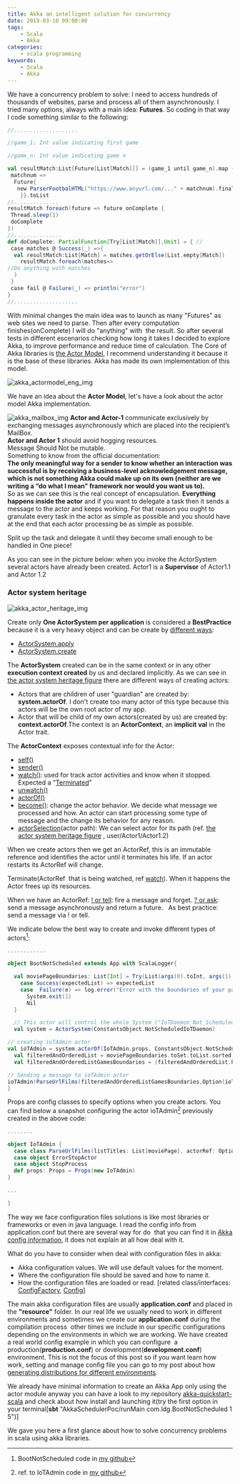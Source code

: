 ```yaml
---
title: Akka an intelligent solution for concurrency
date: 2019-03-10 09:00:00
tags:
    - Scala
    - Akka
categories:
    - scala programming 
keywords:
    - Scala
    - Akka
---
```


We have a concurrency problem to solve: I need to access hundreds of thousands of websites, parse and process all of them asynchronously. I tried many options, always with a main idea: **Futures**.
So coding in that way I code something similar to the following:

```scala
//....................

//game_1: Int value indicating first game 

//game_n: Int value indicating game n   

val resultMatch:List[Future[List[Match]]] = (game_1 until game_n).map {
 matchnum =>
  Future{
   new ParserFootbalHTML("https://www.anyurl.com/..." + matchnum).finalMatch
    }}.toList
//..............
resultMatch foreach(future => future onComplete {
 Thread.sleep(1)
 doComplete
})
//...............
def doComplete: PartialFunction[Try[List[Match]],Unit] = { //
 case matches @ Success(_) =>{
  val resultMatch:List[Match] = matches.getOrElse(List.empty[Match])
    resultMatch.foreach(matches=>
//Do anything with matches
  )
 }
 case fail @ Failure(_) => println("error")
}
//....................
```

With minimal changes the main idea was to launch as many "Futures" as web sites we need to parse. Then after every computation finishes(onComplete) I will do "anything" with  the result. So after several tests in different escenarios checking how long it takes I decided to explore Akka, to improve performance and reduce time of calculation.
The Core of Akka libraries is [the Actor Model](https://en.wikipedia.org/wiki/Actor_model), I recommend understanding it because it is the base of these libraries. Akka has made its own implementation of this model.

![akka_actormodel_eng_img](/mojitoverde/images/akka_actormodel_eng.png#floatcenter)

We have an idea about the **Actor Model**, let's have a look about the actor model Akka implementation.

![akka_mailbox_img](/mojitoverde/images/akka_mailbox.png#floatleft)
**Actor and Actor-1** communicate exclusively by exchanging messages asynchronously which are placed into the recipient’s MailBox. \
**Actor and Actor 1** should avoid hogging resources. \
Message Should Not be mutable. \
Something to know from the official documentation: \
**The only meaningful way for a sender to know whether an interaction was successful is by receiving a business-level acknowledgement message, which is not something Akka could make up on its own (neither are we writing a “do what I mean” framework nor would you want us to).** \
So as we can see this is the real concept of encapsulation. **Everything happens inside the actor** and if you want to delegate a task then it sends a message to the actor and keeps working. For that reason you ought to granulate every task in the actor as simple as possible and you should have at the end that each actor processing be as simple as possible.

Split up the task and delegate it until they become small enough to be handled in One piece!

As you can see in the picture below: when you invoke the ActorSystem several actors have already been created.
Actor1 is a **Supervisor** of Actor1.1 and Actor 1.2

### Actor system heritage

![akka_actor_heritage_img](/mojitoverde/images/akka_actor_heritage.png#floatcenter)

Create only **One ActorSystem per application** is considered a **BestPractice** because it is a very heavy object and can be create by [different ways](https://doc.akka.io/api/akka/current/akka/actor/ActorSystem$.html):
* [ActorSystem.apply](https://doc.akka.io/api/akka/current/akka/actor/ActorSystem$.html#apply(name:String,config:Option[com.typesafe.config.Config],classLoader:Option[ClassLoader],defaultExecutionContext:Option[scala.concurrent.ExecutionContext]):akka.actor.ActorSystem)
* [ActorSystem.create](https://doc.akka.io/api/akka/current/akka/actor/ActorSystem$.html#create(name:String,config:com.typesafe.config.Config,classLoader:ClassLoader,defaultExecutionContext:scala.concurrent.ExecutionContext):akka.actor.ActorSystem)

The **ActorSystem** created can be in the same context or in any other **execution context created** by us and declared implicitly.
As we can see in [the actor system heritage figure](#actor-system-heritage) there are different ways of creating actors:
* Actors that are children of user "guardian" are created by: **system.actorOf**. I don't create too many actor of this type because this actors will be the own root actor of my app.
* Actor that will be child of my own actors(created by us) are created by: **context.actorOf**.The context is an **ActorContext**, an **implicit val** in the Actor trait.

The **ActorContext** exposes contextual info for the Actor:
* [self()](https://doc.akka.io/api/akka/current/akka/actor/ActorContext.html#self:akka.actor.ActorRef)
* [sender()](https://doc.akka.io/api/akka/current/akka/actor/ActorContext.html#sender():akka.actor.ActorRef)
* [watch()](https://doc.akka.io/api/akka/current/akka/actor/ActorContext.html#watch(subject:akka.actor.ActorRef):akka.actor.ActorRef): used for track actor activities and know when it stopped. Expected a "[Terminated](https://doc.akka.io/api/akka/current/akka/actor/Terminated.html)"
* [unwatch()](https://doc.akka.io/api/akka/current/akka/actor/ActorContext.html#unwatch(subject:akka.actor.ActorRef):akka.actor.ActorRef)
* [actorOf()](https://doc.akka.io/api/akka/current/akka/actor/ActorContext.html#actorOf(props:akka.actor.Props):akka.actor.ActorRef) 
* [become()](https://doc.akka.io/api/akka/current/akka/actor/ActorContext.html#become(behavior:akka.actor.Actor.Receive,discardOld:Boolean):Unit): change the actor behavior. We decide what message we processed and how. An actor can start processing some type of message and the change its behavior for any reason.
* [actorSelection](https://doc.akka.io/api/akka/current/akka/actor/ActorContext.html#actorSelection(path:akka.actor.ActorPath):akka.actor.ActorSelection)(actor path): We can select actor for its path (ref. [the actor system heritage figure](#actor-system-heritage) , user/Actor1/Actor1.2)

When we create actors then we get an ActorRef, this is an immutable reference and identifies the actor until it terminates his life. If an actor restarts its ActorRef will change.

Terminate(ActorRef  that is being watched, ref [watch](https://doc.akka.io/api/akka/current/akka/actor/ActorContext.html#watch(subject:akka.actor.ActorRef):akka.actor.ActorRef)). When it happens the Actor frees up its resources.

When we have an ActorRef:
[! or tell](https://doc.akka.io/api/akka/current/akka/actor/ActorRef.html#!(message:Any)(implicitsender:akka.actor.ActorRef):Unit): fire a message and forget.
[? or ask](https://doc.akka.io/api/akka/current/akka/pattern/AskSupport.html#ask(actorSelection:akka.actor.ActorSelection,message:Any,sender:akka.actor.ActorRef)(implicittimeout:akka.util.Timeout):scala.concurrent.Future[Any]): send a message asynchronously and return a future.  
As best practice: send a message via ! or tell.

We indicate below the best way to create and invoke different types of actors[^1]:

```scala
............

object BootNotScheduled extends App with ScalaLogger{

  val moviePageBoundaries: List[Int] = Try(List(args(0).toInt, args(1).toInt)) match {
    case Success(expectedList) => expectedList
    case  Failure(e) => log.error("Error with the boundaries of your page numbers,reviews your parameters {}",e.toString)
      System.exit(1)
      Nil
  }

  // This actor will control the whole System ("IoTDaemon_Not_Scheduled")
  val system = ActorSystem(ConstantsObject.NotScheduledIoTDaemon)

// creating ioTAdmin actor  
val ioTAdmin = system.actorOf(IoTAdmin.props, ConstantsObject.NotScheduledIoTDaemonProcessing)
  val filteredAndOrderedList = moviePageBoundaries.toSet.toList.sorted
  val filteredAndOrderedListGamesBoundaries = (filteredAndOrderedList.head to filteredAndOrderedList.last).toList

// Sending a message to ioTAdmin actor
ioTAdmin!ParseUrlFilms(filteredAndOrderedListGamesBoundaries,Option(ioTAdmin))
}
```

Props are config classes to specify options when you create actors. You can find below a snapshot configuring the actor ioTAdmin[^2] previously created in the above code:

```scala
........

object IoTAdmin {
  case class ParseUrlFilms(listTitles: List[moviePage], actorRef: Option[ActorRef]=None)
  case object ErrorStopActor
  case object StopProcess
  def props: Props = Props(new IoTAdmin)
}

...

}

```

The way we face configuration files solutions is like most libraries or frameworks or even in java language. I read the config info from application.conf but there are several way for do  that you can find it in [Akka config information](https://doc.akka.io/docs/akka/current/general/configuration.html#where-configuration-is-read-from), it does not explain at all how deal with it.

What do you have to consider when deal with configuration files in akka:

* Akka configuration values. We will use default values for the moment.
* Where the configuration file should be saved and how to name it.   
* How the configuration files are loaded or read. [related class/interfaces: [ConfigFactory](https://www.javadoc.io/doc/com.typesafe/config/1.3.3/com/typesafe/config/ConfigFactory.html), [Config](https://www.javadoc.io/doc/com.typesafe/config/1.3.3/com/typesafe/config/Config.html)] 

The main akka configuration files are usually **application.conf** and placed in the **"resource"** folder.
In our real life we usually need to work in different environments and sometimes we create our **application.conf** during the compilation process  other times we include in our specific configurations depending on the environments in which we are working. We have created a real world config example in which you can configure  a production(**production.conf**) or development(**development.conf**) environment. This is not the focus of this post so if you want learn how work, setting and manage config file you can go to my post about how [generating distributions for different environments](https://mojitoverdeintw.blogspot.com/2019/02/generating-scala-app-distribution-with.html).

We already have minimal information to create an Akka App only using the actor module anyway you can have a look to my repository [akka-quickstart-scala](https://github.com/ldipotetjob/akka-quickstart-scala) and check about how install and launching it(try the first option in your terminal[**sbt** "AkkaSchedulerPoc/runMain com.ldg.BootNotScheduled 1 5")]

We gave you here a first glance about how to solve concurrency problems in scala using akka libraries.


[^1]: BootNotScheduled code in [my github](https://raw.githubusercontent.com/ldipotetjob/akka-quickstart-scala/master/modules/AkkaScheduler/src/main/scala/com/ldg/BootNotScheduled.scala)
[^2]: ref. to IoTAdmin code in [my github](https://raw.githubusercontent.com/ldipotetjob/akka-quickstart-scala/master/modules/AkkaScheduler/src/main/scala/com/ldg/actors/IoTAdmin.scala)